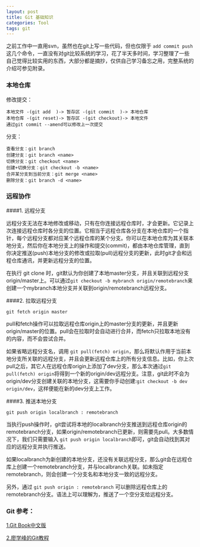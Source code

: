 ```yaml
---
layout: post
title: Git 基础知识
categories: Tool
tags: git
---
```


之前工作中一直用svn，虽然也在git上写一些代码，但也仅限于 `add commit push` 这几个命令，一直没有对git比较系统的学习，花了半天多时间，学习整理了一些自己觉得比较实用的东西，大部分都是摘抄，仅供自己学习备忘之用，完整系统的介绍可参见附录。

<!--more-->

### 本地仓库

修改提交：

	本地文件 -(git add  )-> 暂存区 -(git commit  )-> 本地仓库
	本地仓库 -(git reset)-> 暂存区 -(git checkout)-> 本地文件
	通过git commit --amend可以修改上一次提交

分支：

	查看分支：git branch	
	创建分支：git branch <name>
	切换分支：git checkout <name>
	创建+切换分支：git checkout -b <name>
	合并某分支到当前分支：git merge <name>
	删除分支：git branch -d <name>

### 远程协作

####1. 远程分支

远程分支无法在本地修改或移动，只有在你连接远程仓库时，才会更新。它记录上次连接远程仓库时各分支的位置。它相当于远程仓库各分支在本地仓库的一个指针，每个远程分支都对应某个远程仓库的某个分支。你可以在本地仓库为其关联本地分支，然后你在本地分支上的操作和提交(commit)，都由本地仓库管理，直到你决定推送(push)本地分支的修改或拉取(pull)远程分支的更新，此时git才会和远程仓库通讯，并更新远程分支的位置。

在执行 git clone 时，git默认为你创建了本地master分支，并且关联到远程分支origin/master上。可以通过`git checkout -b mybranch origin/remotebranch`来创建一个mybranch本地分支并关联到origin/remotebranch远程分支。

####2. 拉取远程分支

`git fetch origin master`

pull和fetch操作可以拉取远程仓库origin上的master分支的更新，并且更新origin/master的位置。pull会在拉取时会自动进行合并，而fetch只拉取本地没有的内容，而不会尝试合并。

如果省略远程分支名，调用 `git pull(fetch) origin`，那么将默认作用于当前本地分支所关联的远程分支，并且会更新远程仓库上的所有分支信息。比如，你上次pull之后，其它人在远程仓库origin上添加了dev分支，那么本次通过`git pull(fetch) origin`将得到一个新的origin/dev远程分支。注意，git此时不会为origin/dev分支创建关联的本地分支，这需要你手动创建:`git checkout -b dev origin/dev`，这样便能在新的dev分支上工作。

####3. 推送本地分支

`git push origin localbranch : remotebranch`

当执行push操作时，git尝试将本地的localbranch分支推送到远程仓库origin的remotebranch分支，如果origin/remotebranch已更新，则需要先pull。大多数情况下，我们只需要输入 `git push origin localbranch`即可，git会自动找到其对应的远程分支并执行推送。

如果localbranch为新创建的本地分支，还没有关联远程分支，那么git会在远程仓库上创建一个remotebranch分支，并与localbranch关联。如未指定remotebranch，则会创建一个分支名和本地分支一致的远程分支。

另外，通过 `git push origin : remotebranch` 可以删除远程仓库上的remotebranch分支。语法上可以理解为，推送了一个空分支给远程分支。

### Git 参考：
[1.Git Book中文版](http://git-scm.com/book/zh/v1)

[2.廖学峰的Git教程](http://www.liaoxuefeng.com/wiki/0013739516305929606dd18361248578c67b8067c8c017b000)
